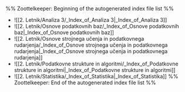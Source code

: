 %% Zoottelkeeper: Beginning of the autogenerated index file list  %%
-  ![[2. Letnik/Analiza 3/_Index_of_Analiza 3|_Index_of_Analiza 3]]
-  ![[2. Letnik/Osnove podatkovnih baz/_Index_of_Osnove podatkovnih baz|_Index_of_Osnove podatkovnih baz]]
-  ![[2. Letnik/Osnove strojnega učenja in podatkovnega rudarjenja/_Index_of_Osnove strojnega učenja in podatkovnega rudarjenja|_Index_of_Osnove strojnega učenja in podatkovnega rudarjenja]]
-  ![[2. Letnik/Podatkovne strukture in algoritmi/_Index_of_Podatkovne strukture in algoritmi|_Index_of_Podatkovne strukture in algoritmi]]
-  ![[2. Letnik/Statistika/_Index_of_Statistika|_Index_of_Statistika]]
%% Zoottelkeeper: End of the autogenerated index file list  %%
